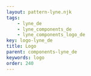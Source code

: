 ```yaml
---
layout: pattern-lyne.njk
tags: 
    - lyne_de
    - lyne_components_de
    - lyne_components_logo_de
key: logo-lyne_de
title: Logo
parent: components-lyne_de
keywords: logo
order: 240
---
```

